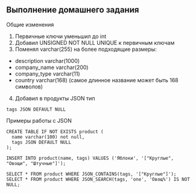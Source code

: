## Выполнение домашнего задания

Общие изменения

1. Первичные ключи уменьшил до int
2. Добавил UNSIGNED NOT NULL UNIQUE к первичным ключам
3. Поменял varchar(255) на более подходящие размеры:
- description varchar(1000)
- company_name varchar(200)
- company_type varchar(11)
- country varchar(168) (самое длинное название может быть 168 символов)

4. Добавил в продукты JSON тип 

```
tags JSON DEFAULT NULL
``` 
Примеры работы с JSON

```
CREATE TABLE IF NOT EXISTS product (
  name varchar(100) not null,
  tags JSON DEFAULT NULL
);

INSERT INTO product(name, tags) VALUES ('Яблоки', '["Круглые", "Овощи", "Штучные"]');

SELECT * FROM product WHERE JSON_CONTAINS(tags, '["Круглые"]');
SELECT * FROM product WHERE JSON_SEARCH(tags, 'one', 'Овощ%') IS NOT NULL;
```